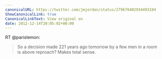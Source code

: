 ```yaml
---
canonicalURL: https://twitter.com/jmjordan/status/279678402934493184
ShowCanonicalLink: true
CanonicalLinkText: View original on
date: 2012-12-14T20:05:02+00:00
---
```

RT @parislemon:
> So a decision made 221 years ago tomorrow by a few men in a room is above reproach? Makes total sense.